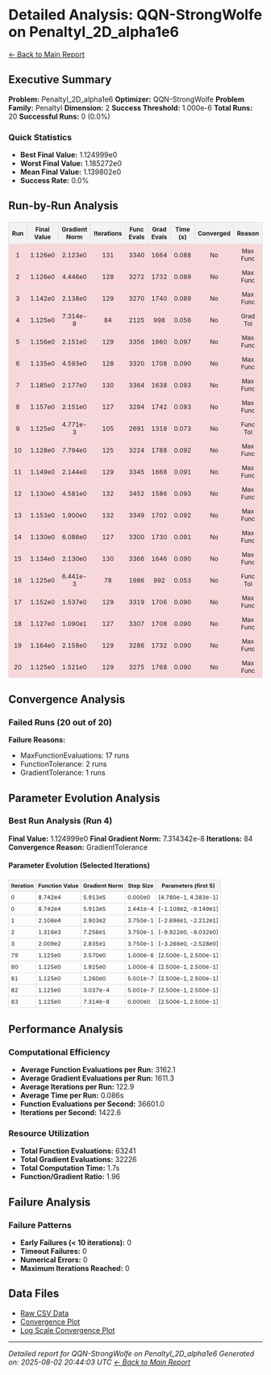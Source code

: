 # Detailed Analysis: QQN-StrongWolfe on PenaltyI_2D_alpha1e6
[← Back to Main Report](benchmark_report.md)
## Executive Summary
**Problem:** PenaltyI_2D_alpha1e6
**Optimizer:** QQN-StrongWolfe
**Problem Family:** PenaltyI
**Dimension:** 2
**Success Threshold:** 1.000e-6
**Total Runs:** 20
**Successful Runs:** 0 (0.0%)

### Quick Statistics
* **Best Final Value:** 1.124999e0
* **Worst Final Value:** 1.185272e0
* **Mean Final Value:** 1.139802e0
* **Success Rate:** 0.0%


## Run-by-Run Analysis
<table style="border-collapse: collapse; width: 100%; margin: 20px 0; font-size: 12px;">
<tr style="background-color: #f2f2f2;">
<th style="border: 1px solid #ddd; padding: 6px; text-align: center;">Run</th>
<th style="border: 1px solid #ddd; padding: 6px; text-align: center;">Final Value</th>
<th style="border: 1px solid #ddd; padding: 6px; text-align: center;">Gradient Norm</th>
<th style="border: 1px solid #ddd; padding: 6px; text-align: center;">Iterations</th>
<th style="border: 1px solid #ddd; padding: 6px; text-align: center;">Func Evals</th>
<th style="border: 1px solid #ddd; padding: 6px; text-align: center;">Grad Evals</th>
<th style="border: 1px solid #ddd; padding: 6px; text-align: center;">Time (s)</th>
<th style="border: 1px solid #ddd; padding: 6px; text-align: center;">Converged</th>
<th style="border: 1px solid #ddd; padding: 6px; text-align: center;">Reason</th>
</tr>
<tr style="background-color: #f8d7da;">
<td style="border: 1px solid #ddd; padding: 6px; text-align: center;">1</td>
<td style="border: 1px solid #ddd; padding: 6px; text-align: center;">1.126e0</td>
<td style="border: 1px solid #ddd; padding: 6px; text-align: center;">2.123e0</td>
<td style="border: 1px solid #ddd; padding: 6px; text-align: center;">131</td>
<td style="border: 1px solid #ddd; padding: 6px; text-align: center;">3340</td>
<td style="border: 1px solid #ddd; padding: 6px; text-align: center;">1664</td>
<td style="border: 1px solid #ddd; padding: 6px; text-align: center;">0.088</td>
<td style="border: 1px solid #ddd; padding: 6px; text-align: center;">No</td>
<td style="border: 1px solid #ddd; padding: 6px; text-align: center;">Max Func</td>
</tr>
<tr style="background-color: #f8d7da;">
<td style="border: 1px solid #ddd; padding: 6px; text-align: center;">2</td>
<td style="border: 1px solid #ddd; padding: 6px; text-align: center;">1.126e0</td>
<td style="border: 1px solid #ddd; padding: 6px; text-align: center;">4.446e0</td>
<td style="border: 1px solid #ddd; padding: 6px; text-align: center;">128</td>
<td style="border: 1px solid #ddd; padding: 6px; text-align: center;">3272</td>
<td style="border: 1px solid #ddd; padding: 6px; text-align: center;">1732</td>
<td style="border: 1px solid #ddd; padding: 6px; text-align: center;">0.089</td>
<td style="border: 1px solid #ddd; padding: 6px; text-align: center;">No</td>
<td style="border: 1px solid #ddd; padding: 6px; text-align: center;">Max Func</td>
</tr>
<tr style="background-color: #f8d7da;">
<td style="border: 1px solid #ddd; padding: 6px; text-align: center;">3</td>
<td style="border: 1px solid #ddd; padding: 6px; text-align: center;">1.142e0</td>
<td style="border: 1px solid #ddd; padding: 6px; text-align: center;">2.138e0</td>
<td style="border: 1px solid #ddd; padding: 6px; text-align: center;">129</td>
<td style="border: 1px solid #ddd; padding: 6px; text-align: center;">3270</td>
<td style="border: 1px solid #ddd; padding: 6px; text-align: center;">1740</td>
<td style="border: 1px solid #ddd; padding: 6px; text-align: center;">0.089</td>
<td style="border: 1px solid #ddd; padding: 6px; text-align: center;">No</td>
<td style="border: 1px solid #ddd; padding: 6px; text-align: center;">Max Func</td>
</tr>
<tr style="background-color: #f8d7da;">
<td style="border: 1px solid #ddd; padding: 6px; text-align: center;">4</td>
<td style="border: 1px solid #ddd; padding: 6px; text-align: center;">1.125e0</td>
<td style="border: 1px solid #ddd; padding: 6px; text-align: center;">7.314e-8</td>
<td style="border: 1px solid #ddd; padding: 6px; text-align: center;">84</td>
<td style="border: 1px solid #ddd; padding: 6px; text-align: center;">2125</td>
<td style="border: 1px solid #ddd; padding: 6px; text-align: center;">998</td>
<td style="border: 1px solid #ddd; padding: 6px; text-align: center;">0.056</td>
<td style="border: 1px solid #ddd; padding: 6px; text-align: center;">No</td>
<td style="border: 1px solid #ddd; padding: 6px; text-align: center;">Grad Tol</td>
</tr>
<tr style="background-color: #f8d7da;">
<td style="border: 1px solid #ddd; padding: 6px; text-align: center;">5</td>
<td style="border: 1px solid #ddd; padding: 6px; text-align: center;">1.156e0</td>
<td style="border: 1px solid #ddd; padding: 6px; text-align: center;">2.151e0</td>
<td style="border: 1px solid #ddd; padding: 6px; text-align: center;">129</td>
<td style="border: 1px solid #ddd; padding: 6px; text-align: center;">3356</td>
<td style="border: 1px solid #ddd; padding: 6px; text-align: center;">1660</td>
<td style="border: 1px solid #ddd; padding: 6px; text-align: center;">0.097</td>
<td style="border: 1px solid #ddd; padding: 6px; text-align: center;">No</td>
<td style="border: 1px solid #ddd; padding: 6px; text-align: center;">Max Func</td>
</tr>
<tr style="background-color: #f8d7da;">
<td style="border: 1px solid #ddd; padding: 6px; text-align: center;">6</td>
<td style="border: 1px solid #ddd; padding: 6px; text-align: center;">1.135e0</td>
<td style="border: 1px solid #ddd; padding: 6px; text-align: center;">4.593e0</td>
<td style="border: 1px solid #ddd; padding: 6px; text-align: center;">128</td>
<td style="border: 1px solid #ddd; padding: 6px; text-align: center;">3320</td>
<td style="border: 1px solid #ddd; padding: 6px; text-align: center;">1708</td>
<td style="border: 1px solid #ddd; padding: 6px; text-align: center;">0.090</td>
<td style="border: 1px solid #ddd; padding: 6px; text-align: center;">No</td>
<td style="border: 1px solid #ddd; padding: 6px; text-align: center;">Max Func</td>
</tr>
<tr style="background-color: #f8d7da;">
<td style="border: 1px solid #ddd; padding: 6px; text-align: center;">7</td>
<td style="border: 1px solid #ddd; padding: 6px; text-align: center;">1.185e0</td>
<td style="border: 1px solid #ddd; padding: 6px; text-align: center;">2.177e0</td>
<td style="border: 1px solid #ddd; padding: 6px; text-align: center;">130</td>
<td style="border: 1px solid #ddd; padding: 6px; text-align: center;">3364</td>
<td style="border: 1px solid #ddd; padding: 6px; text-align: center;">1638</td>
<td style="border: 1px solid #ddd; padding: 6px; text-align: center;">0.093</td>
<td style="border: 1px solid #ddd; padding: 6px; text-align: center;">No</td>
<td style="border: 1px solid #ddd; padding: 6px; text-align: center;">Max Func</td>
</tr>
<tr style="background-color: #f8d7da;">
<td style="border: 1px solid #ddd; padding: 6px; text-align: center;">8</td>
<td style="border: 1px solid #ddd; padding: 6px; text-align: center;">1.157e0</td>
<td style="border: 1px solid #ddd; padding: 6px; text-align: center;">2.151e0</td>
<td style="border: 1px solid #ddd; padding: 6px; text-align: center;">127</td>
<td style="border: 1px solid #ddd; padding: 6px; text-align: center;">3294</td>
<td style="border: 1px solid #ddd; padding: 6px; text-align: center;">1742</td>
<td style="border: 1px solid #ddd; padding: 6px; text-align: center;">0.093</td>
<td style="border: 1px solid #ddd; padding: 6px; text-align: center;">No</td>
<td style="border: 1px solid #ddd; padding: 6px; text-align: center;">Max Func</td>
</tr>
<tr style="background-color: #f8d7da;">
<td style="border: 1px solid #ddd; padding: 6px; text-align: center;">9</td>
<td style="border: 1px solid #ddd; padding: 6px; text-align: center;">1.125e0</td>
<td style="border: 1px solid #ddd; padding: 6px; text-align: center;">4.771e-3</td>
<td style="border: 1px solid #ddd; padding: 6px; text-align: center;">105</td>
<td style="border: 1px solid #ddd; padding: 6px; text-align: center;">2691</td>
<td style="border: 1px solid #ddd; padding: 6px; text-align: center;">1318</td>
<td style="border: 1px solid #ddd; padding: 6px; text-align: center;">0.073</td>
<td style="border: 1px solid #ddd; padding: 6px; text-align: center;">No</td>
<td style="border: 1px solid #ddd; padding: 6px; text-align: center;">Func Tol</td>
</tr>
<tr style="background-color: #f8d7da;">
<td style="border: 1px solid #ddd; padding: 6px; text-align: center;">10</td>
<td style="border: 1px solid #ddd; padding: 6px; text-align: center;">1.128e0</td>
<td style="border: 1px solid #ddd; padding: 6px; text-align: center;">7.794e0</td>
<td style="border: 1px solid #ddd; padding: 6px; text-align: center;">125</td>
<td style="border: 1px solid #ddd; padding: 6px; text-align: center;">3224</td>
<td style="border: 1px solid #ddd; padding: 6px; text-align: center;">1788</td>
<td style="border: 1px solid #ddd; padding: 6px; text-align: center;">0.092</td>
<td style="border: 1px solid #ddd; padding: 6px; text-align: center;">No</td>
<td style="border: 1px solid #ddd; padding: 6px; text-align: center;">Max Func</td>
</tr>
<tr style="background-color: #f8d7da;">
<td style="border: 1px solid #ddd; padding: 6px; text-align: center;">11</td>
<td style="border: 1px solid #ddd; padding: 6px; text-align: center;">1.149e0</td>
<td style="border: 1px solid #ddd; padding: 6px; text-align: center;">2.144e0</td>
<td style="border: 1px solid #ddd; padding: 6px; text-align: center;">129</td>
<td style="border: 1px solid #ddd; padding: 6px; text-align: center;">3345</td>
<td style="border: 1px solid #ddd; padding: 6px; text-align: center;">1668</td>
<td style="border: 1px solid #ddd; padding: 6px; text-align: center;">0.091</td>
<td style="border: 1px solid #ddd; padding: 6px; text-align: center;">No</td>
<td style="border: 1px solid #ddd; padding: 6px; text-align: center;">Max Func</td>
</tr>
<tr style="background-color: #f8d7da;">
<td style="border: 1px solid #ddd; padding: 6px; text-align: center;">12</td>
<td style="border: 1px solid #ddd; padding: 6px; text-align: center;">1.130e0</td>
<td style="border: 1px solid #ddd; padding: 6px; text-align: center;">4.581e0</td>
<td style="border: 1px solid #ddd; padding: 6px; text-align: center;">132</td>
<td style="border: 1px solid #ddd; padding: 6px; text-align: center;">3452</td>
<td style="border: 1px solid #ddd; padding: 6px; text-align: center;">1586</td>
<td style="border: 1px solid #ddd; padding: 6px; text-align: center;">0.093</td>
<td style="border: 1px solid #ddd; padding: 6px; text-align: center;">No</td>
<td style="border: 1px solid #ddd; padding: 6px; text-align: center;">Max Func</td>
</tr>
<tr style="background-color: #f8d7da;">
<td style="border: 1px solid #ddd; padding: 6px; text-align: center;">13</td>
<td style="border: 1px solid #ddd; padding: 6px; text-align: center;">1.153e0</td>
<td style="border: 1px solid #ddd; padding: 6px; text-align: center;">1.900e0</td>
<td style="border: 1px solid #ddd; padding: 6px; text-align: center;">132</td>
<td style="border: 1px solid #ddd; padding: 6px; text-align: center;">3349</td>
<td style="border: 1px solid #ddd; padding: 6px; text-align: center;">1702</td>
<td style="border: 1px solid #ddd; padding: 6px; text-align: center;">0.092</td>
<td style="border: 1px solid #ddd; padding: 6px; text-align: center;">No</td>
<td style="border: 1px solid #ddd; padding: 6px; text-align: center;">Max Func</td>
</tr>
<tr style="background-color: #f8d7da;">
<td style="border: 1px solid #ddd; padding: 6px; text-align: center;">14</td>
<td style="border: 1px solid #ddd; padding: 6px; text-align: center;">1.130e0</td>
<td style="border: 1px solid #ddd; padding: 6px; text-align: center;">6.086e0</td>
<td style="border: 1px solid #ddd; padding: 6px; text-align: center;">127</td>
<td style="border: 1px solid #ddd; padding: 6px; text-align: center;">3300</td>
<td style="border: 1px solid #ddd; padding: 6px; text-align: center;">1730</td>
<td style="border: 1px solid #ddd; padding: 6px; text-align: center;">0.091</td>
<td style="border: 1px solid #ddd; padding: 6px; text-align: center;">No</td>
<td style="border: 1px solid #ddd; padding: 6px; text-align: center;">Max Func</td>
</tr>
<tr style="background-color: #f8d7da;">
<td style="border: 1px solid #ddd; padding: 6px; text-align: center;">15</td>
<td style="border: 1px solid #ddd; padding: 6px; text-align: center;">1.134e0</td>
<td style="border: 1px solid #ddd; padding: 6px; text-align: center;">2.130e0</td>
<td style="border: 1px solid #ddd; padding: 6px; text-align: center;">130</td>
<td style="border: 1px solid #ddd; padding: 6px; text-align: center;">3366</td>
<td style="border: 1px solid #ddd; padding: 6px; text-align: center;">1646</td>
<td style="border: 1px solid #ddd; padding: 6px; text-align: center;">0.090</td>
<td style="border: 1px solid #ddd; padding: 6px; text-align: center;">No</td>
<td style="border: 1px solid #ddd; padding: 6px; text-align: center;">Max Func</td>
</tr>
<tr style="background-color: #f8d7da;">
<td style="border: 1px solid #ddd; padding: 6px; text-align: center;">16</td>
<td style="border: 1px solid #ddd; padding: 6px; text-align: center;">1.125e0</td>
<td style="border: 1px solid #ddd; padding: 6px; text-align: center;">6.441e-3</td>
<td style="border: 1px solid #ddd; padding: 6px; text-align: center;">78</td>
<td style="border: 1px solid #ddd; padding: 6px; text-align: center;">1986</td>
<td style="border: 1px solid #ddd; padding: 6px; text-align: center;">992</td>
<td style="border: 1px solid #ddd; padding: 6px; text-align: center;">0.053</td>
<td style="border: 1px solid #ddd; padding: 6px; text-align: center;">No</td>
<td style="border: 1px solid #ddd; padding: 6px; text-align: center;">Func Tol</td>
</tr>
<tr style="background-color: #f8d7da;">
<td style="border: 1px solid #ddd; padding: 6px; text-align: center;">17</td>
<td style="border: 1px solid #ddd; padding: 6px; text-align: center;">1.152e0</td>
<td style="border: 1px solid #ddd; padding: 6px; text-align: center;">1.537e0</td>
<td style="border: 1px solid #ddd; padding: 6px; text-align: center;">129</td>
<td style="border: 1px solid #ddd; padding: 6px; text-align: center;">3319</td>
<td style="border: 1px solid #ddd; padding: 6px; text-align: center;">1706</td>
<td style="border: 1px solid #ddd; padding: 6px; text-align: center;">0.090</td>
<td style="border: 1px solid #ddd; padding: 6px; text-align: center;">No</td>
<td style="border: 1px solid #ddd; padding: 6px; text-align: center;">Max Func</td>
</tr>
<tr style="background-color: #f8d7da;">
<td style="border: 1px solid #ddd; padding: 6px; text-align: center;">18</td>
<td style="border: 1px solid #ddd; padding: 6px; text-align: center;">1.127e0</td>
<td style="border: 1px solid #ddd; padding: 6px; text-align: center;">1.090e1</td>
<td style="border: 1px solid #ddd; padding: 6px; text-align: center;">127</td>
<td style="border: 1px solid #ddd; padding: 6px; text-align: center;">3307</td>
<td style="border: 1px solid #ddd; padding: 6px; text-align: center;">1708</td>
<td style="border: 1px solid #ddd; padding: 6px; text-align: center;">0.090</td>
<td style="border: 1px solid #ddd; padding: 6px; text-align: center;">No</td>
<td style="border: 1px solid #ddd; padding: 6px; text-align: center;">Max Func</td>
</tr>
<tr style="background-color: #f8d7da;">
<td style="border: 1px solid #ddd; padding: 6px; text-align: center;">19</td>
<td style="border: 1px solid #ddd; padding: 6px; text-align: center;">1.164e0</td>
<td style="border: 1px solid #ddd; padding: 6px; text-align: center;">2.158e0</td>
<td style="border: 1px solid #ddd; padding: 6px; text-align: center;">129</td>
<td style="border: 1px solid #ddd; padding: 6px; text-align: center;">3286</td>
<td style="border: 1px solid #ddd; padding: 6px; text-align: center;">1732</td>
<td style="border: 1px solid #ddd; padding: 6px; text-align: center;">0.090</td>
<td style="border: 1px solid #ddd; padding: 6px; text-align: center;">No</td>
<td style="border: 1px solid #ddd; padding: 6px; text-align: center;">Max Func</td>
</tr>
<tr style="background-color: #f8d7da;">
<td style="border: 1px solid #ddd; padding: 6px; text-align: center;">20</td>
<td style="border: 1px solid #ddd; padding: 6px; text-align: center;">1.125e0</td>
<td style="border: 1px solid #ddd; padding: 6px; text-align: center;">1.521e0</td>
<td style="border: 1px solid #ddd; padding: 6px; text-align: center;">129</td>
<td style="border: 1px solid #ddd; padding: 6px; text-align: center;">3275</td>
<td style="border: 1px solid #ddd; padding: 6px; text-align: center;">1768</td>
<td style="border: 1px solid #ddd; padding: 6px; text-align: center;">0.090</td>
<td style="border: 1px solid #ddd; padding: 6px; text-align: center;">No</td>
<td style="border: 1px solid #ddd; padding: 6px; text-align: center;">Max Func</td>
</tr>
</table>

## Convergence Analysis

### Failed Runs (20 out of 20)

**Failure Reasons:**
- MaxFunctionEvaluations: 17 runs
- FunctionTolerance: 2 runs
- GradientTolerance: 1 runs

## Parameter Evolution Analysis

### Best Run Analysis (Run 4)
**Final Value:** 1.124999e0
**Final Gradient Norm:** 7.314342e-8
**Iterations:** 84
**Convergence Reason:** GradientTolerance

#### Parameter Evolution (Selected Iterations)

<table style="border-collapse: collapse; width: 100%; margin: 20px 0; font-size: 11px;">
<tr style="background-color: #f2f2f2;">
<th style="border: 1px solid #ddd; padding: 4px;">Iteration</th>
<th style="border: 1px solid #ddd; padding: 4px;">Function Value</th>
<th style="border: 1px solid #ddd; padding: 4px;">Gradient Norm</th>
<th style="border: 1px solid #ddd; padding: 4px;">Step Size</th>
<th style="border: 1px solid #ddd; padding: 4px;">Parameters (first 5)</th>
</tr>
<tr><td style="border: 1px solid #ddd; padding: 4px;">0</td><td style="border: 1px solid #ddd; padding: 4px;">8.742e4</td><td style="border: 1px solid #ddd; padding: 4px;">5.913e5</td><td style="border: 1px solid #ddd; padding: 4px;">0.000e0</td><td style="border: 1px solid #ddd; padding: 4px;">[4.780e-1, 4.383e-1]</td></tr>
<tr><td style="border: 1px solid #ddd; padding: 4px;">0</td><td style="border: 1px solid #ddd; padding: 4px;">8.742e4</td><td style="border: 1px solid #ddd; padding: 4px;">5.913e5</td><td style="border: 1px solid #ddd; padding: 4px;">2.441e-4</td><td style="border: 1px solid #ddd; padding: 4px;">[-1.108e2, -9.149e1]</td></tr>
<tr><td style="border: 1px solid #ddd; padding: 4px;">1</td><td style="border: 1px solid #ddd; padding: 4px;">2.106e4</td><td style="border: 1px solid #ddd; padding: 4px;">2.903e2</td><td style="border: 1px solid #ddd; padding: 4px;">3.750e-1</td><td style="border: 1px solid #ddd; padding: 4px;">[-2.696e1, -2.212e1]</td></tr>
<tr><td style="border: 1px solid #ddd; padding: 4px;">2</td><td style="border: 1px solid #ddd; padding: 4px;">1.316e3</td><td style="border: 1px solid #ddd; padding: 4px;">7.256e1</td><td style="border: 1px solid #ddd; padding: 4px;">3.750e-1</td><td style="border: 1px solid #ddd; padding: 4px;">[-9.922e0, -8.032e0]</td></tr>
<tr><td style="border: 1px solid #ddd; padding: 4px;">3</td><td style="border: 1px solid #ddd; padding: 4px;">2.009e2</td><td style="border: 1px solid #ddd; padding: 4px;">2.835e1</td><td style="border: 1px solid #ddd; padding: 4px;">3.750e-1</td><td style="border: 1px solid #ddd; padding: 4px;">[-3.266e0, -2.528e0]</td></tr>
<tr><td style="border: 1px solid #ddd; padding: 4px;">79</td><td style="border: 1px solid #ddd; padding: 4px;">1.125e0</td><td style="border: 1px solid #ddd; padding: 4px;">3.570e0</td><td style="border: 1px solid #ddd; padding: 4px;">1.000e-6</td><td style="border: 1px solid #ddd; padding: 4px;">[2.500e-1, 2.500e-1]</td></tr>
<tr><td style="border: 1px solid #ddd; padding: 4px;">80</td><td style="border: 1px solid #ddd; padding: 4px;">1.125e0</td><td style="border: 1px solid #ddd; padding: 4px;">1.925e0</td><td style="border: 1px solid #ddd; padding: 4px;">1.000e-6</td><td style="border: 1px solid #ddd; padding: 4px;">[2.500e-1, 2.500e-1]</td></tr>
<tr><td style="border: 1px solid #ddd; padding: 4px;">81</td><td style="border: 1px solid #ddd; padding: 4px;">1.125e0</td><td style="border: 1px solid #ddd; padding: 4px;">1.260e0</td><td style="border: 1px solid #ddd; padding: 4px;">5.001e-7</td><td style="border: 1px solid #ddd; padding: 4px;">[2.500e-1, 2.500e-1]</td></tr>
<tr><td style="border: 1px solid #ddd; padding: 4px;">82</td><td style="border: 1px solid #ddd; padding: 4px;">1.125e0</td><td style="border: 1px solid #ddd; padding: 4px;">3.037e-4</td><td style="border: 1px solid #ddd; padding: 4px;">5.001e-7</td><td style="border: 1px solid #ddd; padding: 4px;">[2.500e-1, 2.500e-1]</td></tr>
<tr><td style="border: 1px solid #ddd; padding: 4px;">83</td><td style="border: 1px solid #ddd; padding: 4px;">1.125e0</td><td style="border: 1px solid #ddd; padding: 4px;">7.314e-8</td><td style="border: 1px solid #ddd; padding: 4px;">0.000e0</td><td style="border: 1px solid #ddd; padding: 4px;">[2.500e-1, 2.500e-1]</td></tr>
</table>

## Performance Analysis

### Computational Efficiency
- **Average Function Evaluations per Run:** 3162.1
- **Average Gradient Evaluations per Run:** 1611.3
- **Average Iterations per Run:** 122.9
- **Average Time per Run:** 0.086s
- **Function Evaluations per Second:** 36601.0
- **Iterations per Second:** 1422.6
### Resource Utilization
- **Total Function Evaluations:** 63241
- **Total Gradient Evaluations:** 32226
- **Total Computation Time:** 1.7s
- **Function/Gradient Ratio:** 1.96
## Failure Analysis

### Failure Patterns
- **Early Failures (< 10 iterations):** 0
- **Timeout Failures:** 0
- **Numerical Errors:** 0
- **Maximum Iterations Reached:** 0


## Data Files
* [Raw CSV Data](../data/problems/PenaltyI_2D_alpha1e6_results.csv)
* [Convergence Plot](../plots/PenaltyI_2D_alpha1e6.png)
* [Log Scale Convergence Plot](../plots/PenaltyI_2D_alpha1e6_log.png)


---
*Detailed report for QQN-StrongWolfe on PenaltyI_2D_alpha1e6*
*Generated on: 2025-08-02 20:44:03 UTC*
*[← Back to Main Report](../benchmark_report.md)*
